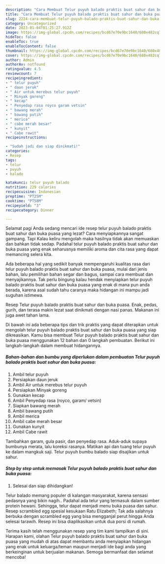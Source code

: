 ```yaml
---
description: "Cara Membuat Telur puyuh balado praktis buat sahur dan buka puasa yang Bikin Ngiler, Buat Buka Puasa Enak"
title: "Cara Membuat Telur puyuh balado praktis buat sahur dan buka puasa yang Bikin Ngiler, Buat Buka Puasa Enak"
slug: 2224-cara-membuat-telur-puyuh-balado-praktis-buat-sahur-dan-buka-puasa-yang-bikin-ngiler-buat-buka-puasa-enak
category: Uncategorized
date: 2023-01-04T01:25:27.912Z
image: https://img-global.cpcdn.com/recipes/bcd67e70e9bc1640/680x482cq70/telur-puyuh-balado-praktis-buat-sahur-dan-buka-puasa-foto-resep-utama.jpg
hideToc: false
enableToc: true
enableTocContent: false
thumbnail: https://img-global.cpcdn.com/recipes/bcd67e70e9bc1640/680x482cq70/telur-puyuh-balado-praktis-buat-sahur-dan-buka-puasa-foto-resep-utama.jpg
cover: https://img-global.cpcdn.com/recipes/bcd67e70e9bc1640/680x482cq70/telur-puyuh-balado-praktis-buat-sahur-dan-buka-puasa-foto-resep-utama.jpg
author: Admin
authorAv: notfound
ratingvalue: 4.5
reviewcount: 7
recipeingredient:
- " telur puyuh"
- " daun jeruk"
- " Air untuk merebus telur puyuh"
- " Minyak goreng"
- " kecap"
- " Penyedap rasa royco garam vetsin"
- " bawang merah"
- " bawang putih"
- " merica"
- " cabe merah besar"
- " kunyit"
- " Cabe rawit"
recipeinstructions:

- "Sudah jadi dan siap dinikmati!"
categories:
- Resep
tags:
- telur
- puyuh
- balado

katakunci: telur puyuh balado 
nutrition: 229 calories
recipecuisine: Indonesian
preptime: "PT25M"
cooktime: "PT58M"
recipeyield: "3"
recipecategory: Dinner

---
```



Selamat pagi Anda sedang mencari ide resep telur puyuh balado praktis buat sahur dan buka puasa yang lezat? Cara menyiapkannya sangat gampang. Tapi Kalau keliru mengolah maka hasilnya tidak akan memuaskan dan bahkan tidak sedap. Padahal telur puyuh balado praktis buat sahur dan buka puasa yang enak seharusnya memiliki aroma dan cita rasa yang dapat memancing selera kita.


Ada beberapa hal yang sedikit banyak mempengaruhi kualitas rasa dari telur puyuh balado praktis buat sahur dan buka puasa, mulai dari jenis bahan, lalu pemilihan bahan segar dan bagus, sampai cara membuat dan menyajikannya. Tak perlu bingung kalau hendak menyiapkan telur puyuh balado praktis buat sahur dan buka puasa yang enak di mana pun anda berada, karena asal sudah tahu caranya maka hidangan ini mampu jadi suguhan istimewa.

Resep Telur puyuh balado praktis buat sahur dan buka puasa. Enak, pedas, gurih, dan terasa makin lezat saat dinikmati dengan nasi panas. Makanan ini juga awet tahan lama.


Di bawah ini ada beberapa tips dan trik praktis yang dapat diterapkan untuk mengolah telur puyuh balado praktis buat sahur dan buka puasa yang siap dikreasikan. Kamu bisa membuat Telur puyuh balado praktis buat sahur dan buka puasa menggunakan 12 bahan dan 0 langkah pembuatan. Berikut ini langkah-langkah dalam membuat hidangannya.

<!--inarticleads1-->

##### Bahan-bahan dan bumbu yang diperlukan dalam pembuatan Telur puyuh balado praktis buat sahur dan buka puasa:

1. Ambil  telur puyuh
1. Persiapkan  daun jeruk
1. Ambil  Air untuk merebus telur puyuh
1. Persiapkan  Minyak goreng
1. Gunakan  kecap
1. Ambil  Penyedap rasa (royco, garam/ vetsin)
1. Siapkan  bawang merah
1. Ambil  bawang putih
1. Ambil  merica
1. Ambil  cabe merah besar
1. Gunakan  kunyit
1. Ambil  Cabe rawit


Tambahkan garam, gula pasir, dan penyedap rasa. Aduk-aduk supaya bumbunya merata, lalu koreksi rasanya. Matikan api dan tuang telur puyuh ke dalam mangkuk saji. Telur puyuh bumbu balado siap disajikan untuk sahur. 

<!--inarticleads2-->

##### Step by step untuk memasak Telur puyuh balado praktis buat sahur dan buka puasa:


1. Selesai dan siap dihidangkan!

Telur balado memang populer di kalangan masyarakat, karena sensasi pedasnya yang bikin nagih.. Padahal ada telur yang termasuk dalam sumber protein hewani. Sehingga, telur dapat menjadi menu buka puasa dan sahur. Resep scrambled egg spesial kesukaan Ratu Elizabeth; Tak ada salahnya berbuka dengan scrambled egg yang bisa mengganjal perut hingga Anda selesai tarawih. Resep ini bisa diaplikasikan untuk dua porsi di rumah. 

Terima kasih telah menggunakan resep yang tim kami tampilkan di sini. Harapan kami, olahan Telur puyuh balado praktis buat sahur dan buka puasa yang mudah di atas dapat membantu anda menyiapkan hidangan yang enak untuk keluarga/teman maupun menjadi ide bagi anda yang berkeinginan untuk berjualan makanan. Semoga bermanfaat dan selamat mencoba!
